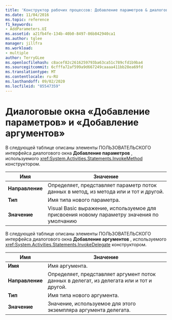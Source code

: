 ```yaml
---
title: 'Конструктор рабочих процессов: Добавление параметров & диалоговых окон добавления аргументов'
ms.date: 11/04/2016
ms.topic: reference
f1_keywords:
- AddParameters.UI
ms.assetid: a21fb4fe-134b-40b0-8497-86b842940ca1
ms.author: tglee
manager: jillfra
ms.workload:
- multiple
author: TerryGLee
ms.openlocfilehash: c8acef82c2616259793ba63ca51c789cfd1b9ba4
ms.sourcegitcommit: 6cfffa72af599a9d667249caaaa411bb28ea69fd
ms.translationtype: MT
ms.contentlocale: ru-RU
ms.lasthandoff: 09/02/2020
ms.locfileid: "85547359"
---
```

# <a name="add-parameters-and-add-arguments-dialog-boxes"></a>Диалоговые окна «Добавление параметров» и «Добавление аргументов»

В следующей таблице описаны элементы ПОЛЬЗОВАТЕЛЬСКОГО интерфейса диалогового окна **Добавление параметров** , используемого <xref:System.Activities.Statements.InvokeMethod> конструктором.

|Имя|Значение|
|-|-|
|**Направление**|Определяет, представляет параметр поток данных в метод, из метода или и тот и другой.|
|**Тип**|Имя типа нового параметра.|
|**Значение**|Visual Basic выражение, используемое для присвоения новому параметру значения по умолчанию|

В следующей таблице описаны элементы ПОЛЬЗОВАТЕЛЬСКОГО интерфейса диалогового окна **Добавление аргументов** , используемого <xref:System.Activities.Statements.InvokeDelegate> конструктором.

|Имя|Значение|
|-|-|
|**Имя**|Имя аргумента.|
|**Направление**|Определяет, представляет аргумент поток данных в делегат, из делегата или и тот и другой.|
|**Тип**|Имя типа нового аргумента.|
|**Значение**|Значение, используемое для этого экземпляра аргумента делегата.|
